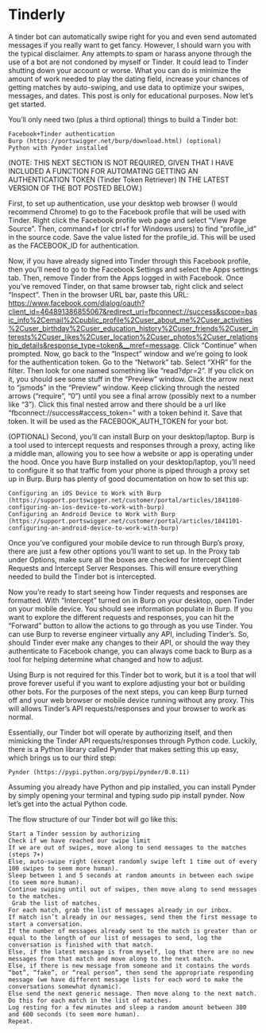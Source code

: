 # Tinderly
A tinder bot can automatically swipe right for you and even send automated messages if you really want to get fancy. However, I should warn you with the typical disclaimer. Any attempts to spam or harass anyone through the use of a bot are not condoned  by myself or Tinder. It could lead to Tinder shutting down your account or worse. What you can do is minimize the amount of work needed to play the dating field, increase your chances of getting matches by auto-swiping, and use data to optimize your swipes, messages, and dates. This post is only for educational purposes. Now let’s get started.

You’ll only need two (plus a third optional) things to build a Tinder bot:

    Facebook+Tinder authentication
    Burp (https://portswigger.net/burp/download.html) (optional)
    Python with Pynder installed

(NOTE: THIS NEXT SECTION IS NOT REQUIRED, GIVEN THAT I HAVE INCLUDED A FUNCTION FOR AUTOMATING GETTING AN AUTHENTICATION TOKEN (Tinder Token Retriever) IN THE LATEST VERSION OF THE BOT POSTED BELOW.)

First, to set up authentication, use your desktop web browser (I would recommend Chrome) to go to the Facebook profile that will be used with Tinder. Right click the Facebook profile web page and select “View Page Source”.  Then, command+f (or ctrl+f for Windows users) to find “profile_id” in the source code. Save the value listed for the profile_id. This will be used as the FACEBOOK_ID for authentication.

Now,  if you have already signed into Tinder through this Facebook profile, then you’ll need to go to the Facebook Settings and select the Apps settings tab. Then, remove Tinder from the Apps logged in with Facebook. Once you’ve removed Tinder, on that same browser tab, right click and select “Inspect”. Then in the browser URL bar, paste this URL: https://www.facebook.com/dialog/oauth?client_id=464891386855067&redirect_uri=fbconnect://success&scope=basic_info%2Cemail%2Cpublic_profile%2Cuser_about_me%2Cuser_activities%2Cuser_birthday%2Cuser_education_history%2Cuser_friends%2Cuser_interests%2Cuser_likes%2Cuser_location%2Cuser_photos%2Cuser_relationship_details&response_type=token&__mref=message.  Click “Continue” when prompted. Now, go back to the “Inspect” window and we’re going to look for the authentication token. Go to the “Network” tab. Select “XHR” for the filter. Then look for one named something like “read?dpr=2”.  If you click on it, you should see some stuff in the “Preview” window. Click the arrow next to “jsmods” in the “Preview” window. Keep clicking through the nested arrows (“require”, “0”) until you see a final arrow (possibly next to a number like “3”). Click this final nested arrow and there should be a url like “fbconnect://success#access_token=” with a token behind it. Save that token. It will be used as the FACEBOOK_AUTH_TOKEN for your bot.

(OPTIONAL) Second, you’ll can install Burp on your desktop/laptop. Burp is a tool used to intercept requests and responses through a proxy, acting like a middle man, allowing you to see how a website or app is operating under the hood. Once you have Burp installed on your desktop/laptop, you’ll need to configure it so that traffic from your phone is piped through a proxy set up in Burp. Burp has plenty of good documentation on how to set this up:

    Configuring an iOS Device to Work with Burp (https://support.portswigger.net/customer/portal/articles/1841108-configuring-an-ios-device-to-work-with-burp)
    Configuring an Android Device to Work with Burp (https://support.portswigger.net/customer/portal/articles/1841101-configuring-an-android-device-to-work-with-burp)

Once you’ve configured your mobile device to run through Burp’s proxy, there are just a few other options you’ll want to set up. In the Proxy tab under Options, make sure all the boxes are checked for Intercept Client Requests and Intercept Server Responses. This will ensure everything needed to build the Tinder bot is intercepted.

Now you’re ready to start seeing how Tinder requests and responses are formatted. With “Intercept” turned on in Burp on your desktop, open Tinder on your mobile device. You should see information populate in Burp. If you want to explore the different requests and responses, you can hit the “Forward” button to allow the actions to go through as you use Tinder. You can use Burp to reverse engineer virtually any API, including Tinder’s. So, should Tinder ever make any changes to their API, or should the way they authenticate to Facebook change, you can always come back to Burp as a tool for helping determine what changed and how to adjust.

Using Burp is not required for this Tinder bot to work, but it is a tool that will prove forever useful if you want to explore adjusting your bot or building other bots. For the purposes of the next steps, you can keep Burp turned off and your web browser or mobile device running without any proxy. This will allows Tinder’s API requests/responses and your browser to work as normal.

Essentially, our Tinder bot will operate by authorizing itself, and then mimicking the Tinder API requests/responses through Python code. Luckily, there is a Python library called Pynder that makes setting this up easy, which brings us to our third step:

    Pynder (https://pypi.python.org/pypi/pynder/0.0.11)

Assuming you already have Python and pip installed, you can install Pynder by simply opening your terminal and typing sudo pip install pynder. Now let’s get into the actual Python code.

The flow structure of our Tinder bot will go like this:

    Start a Tinder session by authorizing
    Check if we have reached our swipe limit
    If we are out of swipes, move along to send messages to the matches (steps 7+)
    Else, auto-swipe right (except randomly swipe left 1 time out of every 100 swipes to seem more human).
    Sleep between 1 and 5 seconds at random amounts in between each swipe (to seem more human).
    Continue swiping until out of swipes, then move along to send messages to the matches.
     Grab the list of matches.
    For each match, grab the list of messages already in our inbox.
    If match isn’t already in our messages, send them the first message to start a conversation.
    If the number of messages already sent to the match is greater than or equal to the length of our list of messages to send, log the conversation is finished with that match.
    Else, if the latest message is from myself, log that there are no new messages from that match and move along to the next match.
    Else, if there is new message from someone and it contains the words “bot”, “fake”, or “real person”, then send the appropriate responding message (we have different message lists for each word to make the conversations somewhat dynamic).
    Else send the next generic message. Then move along to the next match.
    Do this for each match in the list of matches.
    Log resting for a few minutes and sleep a random amount between 300 and 600 seconds (to seem more human).
    Repeat.
